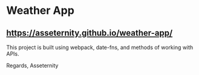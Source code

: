 # Weather App

## https://asseternity.github.io/weather-app/

This project is built using webpack, date-fns, and methods of working with APIs.

Regards,
Asseternity
